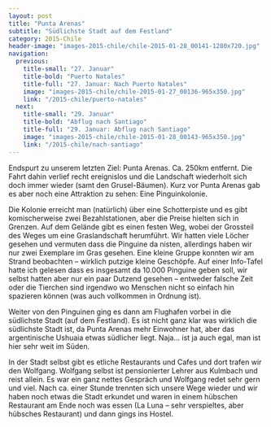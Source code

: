```yaml
---
layout: post
title: "Punta Arenas"
subtitle: "Südlichste Stadt auf dem Festland"
category: 2015-Chile
header-image: "images-2015-chile/chile-2015-01-28_00141-1280x720.jpg"
navigation:
  previous:
    title-small: "27. Januar"
    title-bold: "Puerto Natales"
    title-full: "27. Januar: Nach Puerto Natales"
    image: "images-2015-chile/chile-2015-01-27_00136-965x350.jpg"
    link: "/2015-chile/puerto-natales"
  next:
    title-small: "29. Januar"
    title-bold: "Abflug nach Santiago"
    title-full: "29. Januar: Abflug nach Santiago"
    image: "images-2015-chile/chile-2015-01-28_00143-965x350.jpg"
    link: "/2015-chile/nach-santiago"
---
```

Endspurt zu unserem letzten Ziel: Punta Arenas. Ca. 250km entfernt. Die Fahrt dahin verlief recht ereignislos und die Landschaft wiederholt sich doch immer wieder (samt den Grusel-Bäumen). Kurz vor Punta Arenas gab es aber noch eine Attraktion zu sehen: Eine Pinguinkolonie.

Die Kolonie erreicht man (natürlich) über eine Schotterpiste und es gibt komischerweise zwei Bezahlstationen, aber die Preise hielten sich in Grenzen. Auf dem Gelände gibt es einen festen Weg, wobei der Grossteil des Weges um eine Graslandschaft herumführt. Wir hatten viele Löcher gesehen und vermuten dass die Pinguine da nisten, allerdings haben wir nur zwei Exemplare im Gras gesehen. Eine kleine Gruppe konnten wir am Strand beobachten – wirklich putzige kleine Geschöpfe. Auf einer Info-Tafel hatte ich gelesen dass es insgesamt da 10.000 Pinguine geben soll, wir selbst hatten aber nur ein paar Dutzend gesehen – entweder falsche Zeit oder die Tierchen sind irgendwo wo Menschen nicht so einfach hin spazieren können (was auch vollkommen in Ordnung ist).

Weiter von den Pinguinen ging es dann am Flughafen vorbei in die südlichste Stadt (auf dem Festland). Es ist nicht ganz klar was wirklich die südlichste Stadt ist, da Punta Arenas mehr Einwohner hat, aber das argentinische Ushuaia etwas südlicher liegt. Naja… ist ja auch egal, man ist hier sehr weit im Süden.
 
In der Stadt selbst gibt es etliche Restaurants und Cafes und dort trafen wir den Wolfgang. Wolfgang selbst ist pensionierter Lehrer aus Kulmbach und reist allein. Es war ein ganz nettes Gespräch und Wolfgang redet sehr gern und viel. Nach ca. einer Stunde trennten sich unsere Wege wieder und wir haben noch etwas die Stadt erkundet und waren in einem hübschen Restaurant am Ende noch was essen (La Luna – sehr verspieltes, aber hübsches Restaurant) und dann gings ins Hostel.

